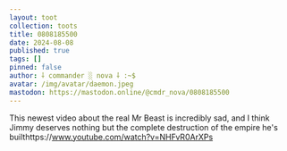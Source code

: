 ```yaml
---
layout: toot
collection: toots
title: 0808185500
date: 2024-08-08
published: true
tags: []
pinned: false
author: ⸸ commander ░ nova ⸸ :~$
avatar: /img/avatar/daemon.jpeg
mastodon: https://mastodon.online/@cmdr_nova/0808185500
---
```


This newest video about the real Mr Beast is incredibly sad, and I think Jimmy deserves nothing but the complete destruction of the empire he's builthttps://www.youtube.com/watch?v=NHFvR0ArXPs
